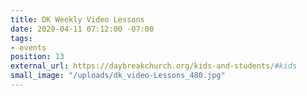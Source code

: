 ```yaml
---
title: DK Weekly Video Lessons
date: 2020-04-11 07:12:00 -07:00
tags:
- events
position: 13
external_url: https://daybreakchurch.org/kids-and-students/#kids
small_image: "/uploads/dk_video-Lessons_480.jpg"
---
```


